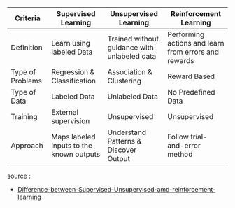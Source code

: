 
| Criteria         | Supervised Learning                      | Unsupervised Learning                        | Reinforcement Learning                                |
| ---------------- | ---------------------------------------- | -------------------------------------------- | ----------------------------------------------------- |
| Definition       | Learn using labeled Data                 | Trained without guidance with unlabeled data | Performing actions and learn from errors and rewards  |
| Type of Problems | Regression & Classification              | Association & Clustering                     | Reward Based                                          |
| Type of Data     | Labeled Data                             | Unlabeled Data                               | No Predefined Data                                    |
| Training         | External supervision                     | Unsupervised                                 | Unsupervised                                          |
| Approach         | Maps labeled inputs to the known outputs | Understand Patterns & Discover Output        | Follow trial-and-error method                         |



source :
- [Difference-between-Supervised-Unsupervised-amd-reinforcement-learning](https://intellipaat.com/blog/wp-content/uploads/2019/12/Difference-between-Supervised-Unsupervised-amd-reinforcement-learning-768x259.jpg)

